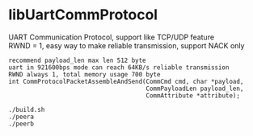 # libUartCommProtocol
UART Communication Protocol, support like TCP/UDP feature  
RWND = 1, easy way to make reliable transmission, support NACK only
```
recommend payload_len max len 512 byte
uart in 921600bps mode can reach 64KB/s reliable transmission
RWND always 1, total memory usage 700 byte
int CommProtocolPacketAssembleAndSend(CommCmd cmd, char *payload,
                                      CommPayloadLen payload_len,
                                      CommAttribute *attribute);
```
```
./build.sh
./peera
./peerb
```
